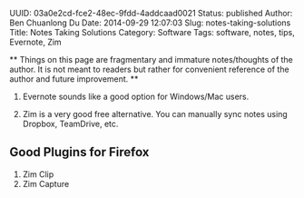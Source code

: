 UUID: 03a0e2cd-fce2-48ec-9fdd-4addcaad0021
Status: published
Author: Ben Chuanlong Du
Date: 2014-09-29 12:07:03
Slug: notes-taking-solutions
Title: Notes Taking Solutions
Category: Software
Tags: software, notes, tips, Evernote, Zim

**
Things on this page are fragmentary and immature notes/thoughts of the author. 
It is not meant to readers but rather for convenient reference of the author and future improvement.
**
 


1. Evernote sounds like a good option for Windows/Mac users.

2. Zim is a very good free alternative. 
You can manually sync notes using Dropbox, TeamDrive, etc.

## Good Plugins for Firefox
1. Zim Clip
2. Zim Capture 
